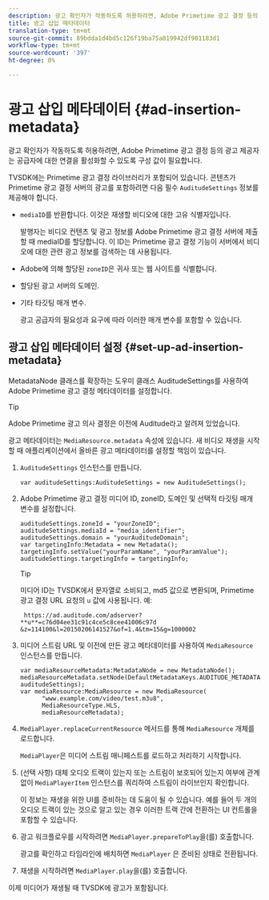 ```yaml
---
description: 광고 확인자가 작동하도록 허용하려면, Adobe Primetime 광고 결정 등의 광고 제공자는 공급자에 대한 연결을 활성화할 수 있도록 구성 값이 필요합니다.
title: 광고 삽입 메타데이터
translation-type: tm+mt
source-git-commit: 89bdda1d4bd5c126f19ba75a819942df901183d1
workflow-type: tm+mt
source-wordcount: '397'
ht-degree: 0%

---
```



# 광고 삽입 메타데이터 {#ad-insertion-metadata}

광고 확인자가 작동하도록 허용하려면, Adobe Primetime 광고 결정 등의 광고 제공자는 공급자에 대한 연결을 활성화할 수 있도록 구성 값이 필요합니다.

TVSDK에는 Primetime 광고 결정 라이브러리가 포함되어 있습니다. 콘텐츠가 Primetime 광고 결정 서버의 광고를 포함하려면 다음 필수 `AuditudeSettings` 정보를 제공해야 합니다.

* `mediaID`를 반환합니다. 이것은 재생할 비디오에 대한 고유 식별자입니다.

   발행자는 비디오 컨텐츠 및 광고 정보를 Adobe Primetime 광고 결정 서버에 제출할 때 mediaID를 할당합니다. 이 ID는 Primetime 광고 결정 기능이 서버에서 비디오에 대한 관련 광고 정보를 검색하는 데 사용됩니다.

* Adobe에 의해 할당된 `zoneID`은 귀사 또는 웹 사이트를 식별합니다.
* 할당된 광고 서버의 도메인.
* 기타 타깃팅 매개 변수.

   광고 공급자의 필요성과 요구에 따라 이러한 매개 변수를 포함할 수 있습니다.

## 광고 삽입 메타데이터 설정 {#set-up-ad-insertion-metadata}

MetadataNode 클래스를 확장하는 도우미 클래스 AuditudeSettings를 사용하여 Adobe Primetime 광고 결정 메타데이터를 설정합니다.

>[!TIP]
>
>Adobe Primetime 광고 의사 결정은 이전에 Auditude라고 알려져 있었습니다.

광고 메타데이터는 `MediaResource.metadata` 속성에 있습니다. 새 비디오 재생을 시작할 때 애플리케이션에서 올바른 광고 메타데이터를 설정할 책임이 있습니다.

1. `AuditudeSettings` 인스턴스를 만듭니다.

   ```
   var auditudeSettings:AuditudeSettings = new AuditudeSettings();
   ```

1. Adobe Primetime 광고 결정 미디어 ID, zoneID, 도메인 및 선택적 타깃팅 매개 변수를 설정합니다.

   ```
   auditudeSettings.zoneId = "yourZoneID"; 
   auditudeSettings.mediaId = "media_identifier"; 
   auditudeSettings.domain = "yourAuditudeDomain"; 
   var targetingInfo:Metadata = new Metadata(); 
   targetingInfo.setValue("yourParamName", "yourParamValue"); 
   auditudeSettings.targetingInfo = targetingInfo;
   ```

   >[!TIP]
   >
   >미디어 ID는 TVSDK에서 문자열로 소비되고, md5 값으로 변환되며, Primetime 광고 결정 URL 요청의 `u` 값에 사용됩니다. 예:
   >
   >
   >` https://ad.auditude.com/adserver? **u**=c76d04ee31c91c4ce5c8cee41006c97d &z=114100&l=20150206141527&of=1.4&tm=15&g=1000002`

1. 미디어 스트림 URL 및 이전에 만든 광고 메타데이터를 사용하여 `MediaResource` 인스턴스를 만듭니다.

   ```
   var mediaResourceMetadata:MetadataNode = new MetadataNode(); 
   mediaResourceMetadata.setNode(DefaultMetadataKeys.AUDITUDE_METADATA_KEY, auditudeSettings); 
   var mediaResource:MediaResource = new MediaResource( 
         "www.example.com/video/test.m3u8", 
         MediaResourceType.HLS,  
         mediaResourceMetadata);
   ```

1. `MediaPlayer.replaceCurrentResource` 메서드를 통해 `MediaResource` 개체를 로드합니다.

   `MediaPlayer`은 미디어 스트림 매니페스트를 로드하고 처리하기 시작합니다.

1. (선택 사항) 대체 오디오 트랙이 있는지 또는 스트림이 보호되어 있는지 여부에 관계없이 `MediaPlayerItem` 인스턴스를 쿼리하여 스트림이 라이브인지 확인합니다.

   이 정보는 재생을 위한 UI를 준비하는 데 도움이 될 수 있습니다. 예를 들어 두 개의 오디오 트랙이 있는 것으로 알고 있는 경우 이러한 트랙 간에 전환하는 UI 컨트롤을 포함할 수 있습니다.

1. 광고 워크플로우를 시작하려면 `MediaPlayer.prepareToPlay`을(를) 호출합니다.

   광고를 확인하고 타임라인에 배치하면 `MediaPlayer` 은 준비된 상태로 전환됩니다.
1. 재생을 시작하려면 `MediaPlayer.play`을(를) 호출합니다.

이제 미디어가 재생될 때 TVSDK에 광고가 포함됩니다.
